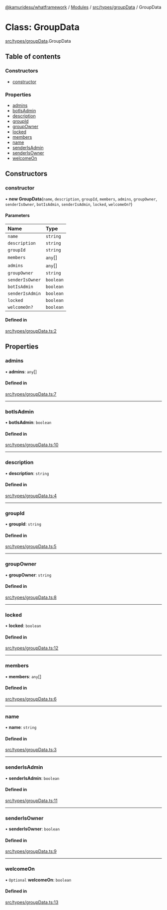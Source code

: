 [@kamuridesu/whatframework](../README.md) / [Modules](../modules.md) / [src/types/groupData](../modules/src_types_groupData.md) / GroupData

# Class: GroupData

[src/types/groupData](../modules/src_types_groupData.md).GroupData

## Table of contents

### Constructors

- [constructor](src_types_groupData.GroupData.md#constructor)

### Properties

- [admins](src_types_groupData.GroupData.md#admins)
- [botIsAdmin](src_types_groupData.GroupData.md#botisadmin)
- [description](src_types_groupData.GroupData.md#description)
- [groupId](src_types_groupData.GroupData.md#groupid)
- [groupOwner](src_types_groupData.GroupData.md#groupowner)
- [locked](src_types_groupData.GroupData.md#locked)
- [members](src_types_groupData.GroupData.md#members)
- [name](src_types_groupData.GroupData.md#name)
- [senderIsAdmin](src_types_groupData.GroupData.md#senderisadmin)
- [senderIsOwner](src_types_groupData.GroupData.md#senderisowner)
- [welcomeOn](src_types_groupData.GroupData.md#welcomeon)

## Constructors

### constructor

• **new GroupData**(`name`, `description`, `groupId`, `members`, `admins`, `groupOwner`, `senderIsOwner`, `botIsAdmin`, `senderIsAdmin`, `locked`, `welcomeOn?`)

#### Parameters

| Name | Type |
| :------ | :------ |
| `name` | `string` |
| `description` | `string` |
| `groupId` | `string` |
| `members` | `any`[] |
| `admins` | `any`[] |
| `groupOwner` | `string` |
| `senderIsOwner` | `boolean` |
| `botIsAdmin` | `boolean` |
| `senderIsAdmin` | `boolean` |
| `locked` | `boolean` |
| `welcomeOn?` | `boolean` |

#### Defined in

[src/types/groupData.ts:2](https://github.com/kamuridesu/WhatFramework/blob/9d3db65/src/types/groupData.ts#L2)

## Properties

### admins

• **admins**: `any`[]

#### Defined in

[src/types/groupData.ts:7](https://github.com/kamuridesu/WhatFramework/blob/9d3db65/src/types/groupData.ts#L7)

___

### botIsAdmin

• **botIsAdmin**: `boolean`

#### Defined in

[src/types/groupData.ts:10](https://github.com/kamuridesu/WhatFramework/blob/9d3db65/src/types/groupData.ts#L10)

___

### description

• **description**: `string`

#### Defined in

[src/types/groupData.ts:4](https://github.com/kamuridesu/WhatFramework/blob/9d3db65/src/types/groupData.ts#L4)

___

### groupId

• **groupId**: `string`

#### Defined in

[src/types/groupData.ts:5](https://github.com/kamuridesu/WhatFramework/blob/9d3db65/src/types/groupData.ts#L5)

___

### groupOwner

• **groupOwner**: `string`

#### Defined in

[src/types/groupData.ts:8](https://github.com/kamuridesu/WhatFramework/blob/9d3db65/src/types/groupData.ts#L8)

___

### locked

• **locked**: `boolean`

#### Defined in

[src/types/groupData.ts:12](https://github.com/kamuridesu/WhatFramework/blob/9d3db65/src/types/groupData.ts#L12)

___

### members

• **members**: `any`[]

#### Defined in

[src/types/groupData.ts:6](https://github.com/kamuridesu/WhatFramework/blob/9d3db65/src/types/groupData.ts#L6)

___

### name

• **name**: `string`

#### Defined in

[src/types/groupData.ts:3](https://github.com/kamuridesu/WhatFramework/blob/9d3db65/src/types/groupData.ts#L3)

___

### senderIsAdmin

• **senderIsAdmin**: `boolean`

#### Defined in

[src/types/groupData.ts:11](https://github.com/kamuridesu/WhatFramework/blob/9d3db65/src/types/groupData.ts#L11)

___

### senderIsOwner

• **senderIsOwner**: `boolean`

#### Defined in

[src/types/groupData.ts:9](https://github.com/kamuridesu/WhatFramework/blob/9d3db65/src/types/groupData.ts#L9)

___

### welcomeOn

• `Optional` **welcomeOn**: `boolean`

#### Defined in

[src/types/groupData.ts:13](https://github.com/kamuridesu/WhatFramework/blob/9d3db65/src/types/groupData.ts#L13)
